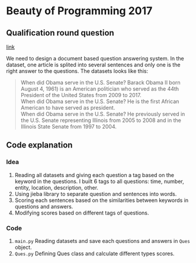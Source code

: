 # Beauty of Programming 2017

## Qualification round question

[link](https://studentclub.msra.cn/bop2017/rules/qualification)

We need to design a document based question answering system. In the dataset, one article is splited into several sentences and only one is the right answer to the questions. The datasets looks like this:

>When did Obama serve in the U.S. Senate?    Barack Obama II born August 4, 1961) is an American politician who served as the 44th President of the United States from 2009 to 2017. <br>
>When did Obama serve in the U.S. Senate?    He is the first African American to have served as president.<br> 
>When did Obama serve in the U.S. Senate?    He previously served in the U.S. Senate representing Illinois from 2005 to 2008 and in the Illinois State Senate from 1997 to 2004.<br>

## Code explanation

### Idea
1. Reading all datasets and giving each question a tag based on the keyword in the questions. I built 6 tags to all questions: time, number, entity, location, description, other. 
1. Using jieba library to separate question and sentences into words. 
1. Scoring each sentences based on the similarities between keywords in questions and answers.
1. Modifying scores based on different tags of questions.


### Code
1. `main.py` Reading datasets and save each questions and answers in `Ques` object.
1. `Ques.py` Defining Ques class and calculate different types scores.